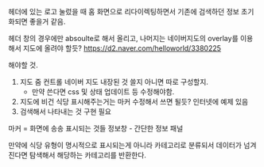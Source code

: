헤더에 있는 로고 눌렀을 때 홈 화면으로 리다이렉팅하면서 기존에 검색하던 정보 초기화되면 좋을거 같음.

헤더 창의 경우에만 absoulte로 해서 올리고, 나머지는 네이버지도의 overlay를 이용해서 지도에 올려야 할듯?
https://d2.naver.com/helloworld/3380225

해야할 것.
1. 지도 줌 컨트롤 네이버 지도 내장된 것 쓸지 아니면 따로 구성할지. 
    - 만약 쓴다면 css 및 상태 업데이트 등 수정해야함.
2. 지도에 비건 식당 표시해주는거는 마커 수정해서 쓰면 될듯? 인터넷에 예제 있음
3. 검색해서 나타내는 것 구현 필요

마커 = 화면에 송송 표시되는 것들
정보창 - 간단한 정보 패널

만약에 식당 유형이 명시적으로 표시되는게 아니라 카테고리로 분류되서 데이터가 넘겨진다면 탐색해서 해당하는 카테고리를 반환한다.